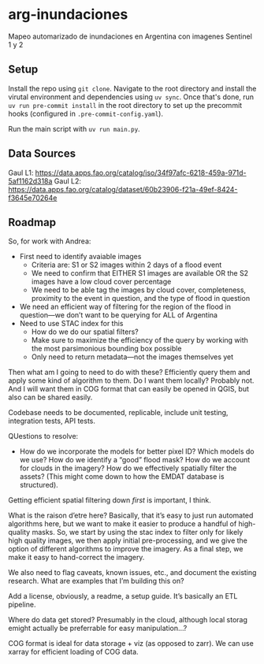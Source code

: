 # arg-inundaciones
Mapeo automarizado de inundaciones en Argentina con imagenes Sentinel 1 y 2

## Setup
Install the repo using `git clone`. Navigate to the root directory and install the virutal environment and dependencies using `uv sync`. Once that's done, run `uv run pre-commit install` in the root directory to set up the precommit hooks (configured in `.pre-commit-config.yaml`).

Run the main script with `uv run main.py`.

## Data Sources

Gaul L1: https://data.apps.fao.org/catalog/iso/34f97afc-6218-459a-971d-5af1162d318a
Gaul L2: https://data.apps.fao.org/catalog/dataset/60b23906-f21a-49ef-8424-f3645e70264e

## Roadmap

So, for work with Andrea:

- First need to identify avaiable images
    - Criteria are: S1 or S2 images within 2 days of a flood event
    - We need to confirm that EITHER S1 images are available OR the S2 images have a low cloud cover percentage
    - We need to be able tag the images by cloud cover, completeness, proximity to the event in question, and the type of flood in question
- We need an efficient way of filtering for the region of the flood in question—we don’t want to be querying for ALL of Argentina
- Need to use STAC index for this
    - How do we do our spatial filters?
    - Make sure to maximize the efficiency of the query by working with the most parsimonious bounding box possible
    - Only need to return metadata—not the images themselves yet

Then what am I going to need to do with these? Efficiently query them and apply some kind of algorithm to them. Do I want them locally? Probably not. And I will want them in COG format that can easily be opened in QGIS, but also can be shared easily.

Codebase needs to be documented, replicable, include unit testing, integration tests, API tests. 

QUestions to resolve:

- How do we incorporate the models for better pixel ID? Which models do we use? How do we identify a “good” flood mask? How do we account for clouds in the imagery? How do we effectively spatially filter the assets? (This might come down to how the EMDAT database is structured).

Getting efficient spatial filtering down *first* is important, I think.

What is the raison d’etre here? Basically, that it’s easy to just run automated algorithms here, but we want to make it easier to produce a handful of high-quality masks. So, we start by using the stac index to filter only for likely high quality images, we then apply initial pre-processing, and we give the option of different algorithms to improve the imagery. As a final step, we make it easy to hand-correct the imagery.

We also need to flag caveats, known issues, etc., and document the existing research. What are examples that I’m building this on?

Add a license, obviously, a readme, a setup guide. It’s basically an ETL pipeline.

Where do data get stored? Presumably in the cloud, although local storag emight actually be preferrable for easy manipulation…?

COG format is ideal for data storage + viz (as opposed to zarr). We can use xarray for efficient loading of COG data.